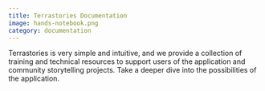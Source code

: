 ```yaml
---
title: Terrastories Documentation
image: hands-notebook.png
category: documentation
---
```


Terrastories is very simple and intuitive, and we provide a collection of training and technical resources to support users of the application and community storytelling projects. Take a deeper dive into the possibilities of the application.

<app-button :color="true" localurl=":8086/all/https://docs.terrastories.app" text="Read documentation"></app-button>
